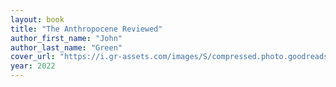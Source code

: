 ```yaml
---
layout: book
title: "The Anthropocene Reviewed"
author_first_name: "John"
author_last_name: "Green"
cover_url: "https://i.gr-assets.com/images/S/compressed.photo.goodreads.com/books/1616514130l/55145261.jpg"
year: 2022
---
```

